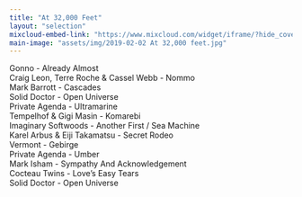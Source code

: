 ```yaml
---
title: "At 32,000 Feet"
layout: "selection"
mixcloud-embed-link: "https://www.mixcloud.com/widget/iframe/?hide_cover=1&feed=%2Fprivateagenda%2Fat-32000-feet%2F"
main-image: "assets/img/2019-02-02 At 32,000 feet.jpg"
---
```

Gonno - Already Almost  
Craig Leon, Terre Roche & Cassel Webb - Nommo  
Mark Barrott - Cascades  
Solid Doctor - Open Universe  
Private Agenda - Ultramarine  
Tempelhof & Gigi Masin - Komarebi  
Imaginary Softwoods - Another First / Sea Machine  
Karel Arbus & Eiji Takamatsu - Secret Rodeo  
Vermont - Gebirge  
Private Agenda - Umber  
Mark Isham - Sympathy And Acknowledgement  
Cocteau Twins - Love’s Easy Tears  
Solid Doctor - Open Universe  
